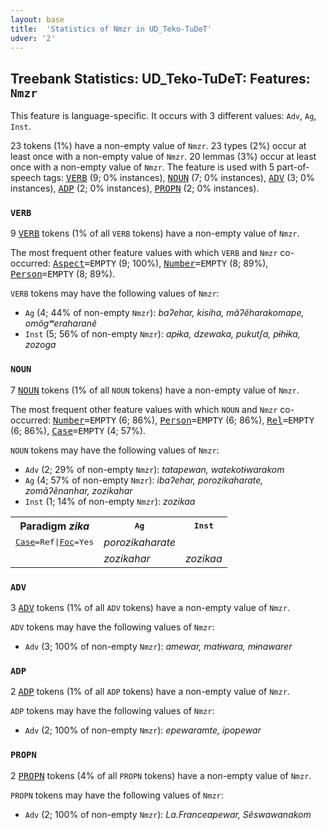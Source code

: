 ```yaml
---
layout: base
title:  'Statistics of Nmzr in UD_Teko-TuDeT'
udver: '2'
---
```


## Treebank Statistics: UD_Teko-TuDeT: Features: `Nmzr`

This feature is language-specific.
It occurs with 3 different values: `Adv`, `Ag`, `Inst`.

23 tokens (1%) have a non-empty value of `Nmzr`.
23 types (2%) occur at least once with a non-empty value of `Nmzr`.
20 lemmas (3%) occur at least once with a non-empty value of `Nmzr`.
The feature is used with 5 part-of-speech tags: <tt><a href="eme_tudet-pos-VERB.html">VERB</a></tt> (9; 0% instances), <tt><a href="eme_tudet-pos-NOUN.html">NOUN</a></tt> (7; 0% instances), <tt><a href="eme_tudet-pos-ADV.html">ADV</a></tt> (3; 0% instances), <tt><a href="eme_tudet-pos-ADP.html">ADP</a></tt> (2; 0% instances), <tt><a href="eme_tudet-pos-PROPN.html">PROPN</a></tt> (2; 0% instances).

### `VERB`

9 <tt><a href="eme_tudet-pos-VERB.html">VERB</a></tt> tokens (1% of all `VERB` tokens) have a non-empty value of `Nmzr`.

The most frequent other feature values with which `VERB` and `Nmzr` co-occurred: <tt><a href="eme_tudet-feat-Aspect.html">Aspect</a></tt><tt>=EMPTY</tt> (9; 100%), <tt><a href="eme_tudet-feat-Number.html">Number</a></tt><tt>=EMPTY</tt> (8; 89%), <tt><a href="eme_tudet-feat-Person.html">Person</a></tt><tt>=EMPTY</tt> (8; 89%).

`VERB` tokens may have the following values of `Nmzr`:

* `Ag` (4; 44% of non-empty `Nmzr`): <em>baʔehar, kisiha, mãʔẽharakomape, omõgʷeraharanẽ</em>
* `Inst` (5; 56% of non-empty `Nmzr`): <em>apɨka, dzewaka, pukutʃa, pɨhɨka, zozoga</em>

### `NOUN`

7 <tt><a href="eme_tudet-pos-NOUN.html">NOUN</a></tt> tokens (1% of all `NOUN` tokens) have a non-empty value of `Nmzr`.

The most frequent other feature values with which `NOUN` and `Nmzr` co-occurred: <tt><a href="eme_tudet-feat-Number.html">Number</a></tt><tt>=EMPTY</tt> (6; 86%), <tt><a href="eme_tudet-feat-Person.html">Person</a></tt><tt>=EMPTY</tt> (6; 86%), <tt><a href="eme_tudet-feat-Rel.html">Rel</a></tt><tt>=EMPTY</tt> (6; 86%), <tt><a href="eme_tudet-feat-Case.html">Case</a></tt><tt>=EMPTY</tt> (4; 57%).

`NOUN` tokens may have the following values of `Nmzr`:

* `Adv` (2; 29% of non-empty `Nmzr`): <em>tatapewan, watekotɨwarakom</em>
* `Ag` (4; 57% of non-empty `Nmzr`): <em>ibaʔehar, porozikaharate, zomãʔẽnanhar, zozikahar</em>
* `Inst` (1; 14% of non-empty `Nmzr`): <em>zozikaa</em>

<table>
  <tr><th>Paradigm <i>zika</i></th><th><tt>Ag</tt></th><th><tt>Inst</tt></th></tr>
  <tr><td><tt><tt><a href="eme_tudet-feat-Case.html">Case</a></tt><tt>=Ref</tt>|<tt><a href="eme_tudet-feat-Foc.html">Foc</a></tt><tt>=Yes</tt></tt></td><td><em>porozikaharate</em></td><td></td></tr>
  <tr><td><tt></tt></td><td><em>zozikahar</em></td><td><em>zozikaa</em></td></tr>
</table>

### `ADV`

3 <tt><a href="eme_tudet-pos-ADV.html">ADV</a></tt> tokens (1% of all `ADV` tokens) have a non-empty value of `Nmzr`.

`ADV` tokens may have the following values of `Nmzr`:

* `Adv` (3; 100% of non-empty `Nmzr`): <em>amewar, matɨwara, mɨnawarer</em>

### `ADP`

2 <tt><a href="eme_tudet-pos-ADP.html">ADP</a></tt> tokens (1% of all `ADP` tokens) have a non-empty value of `Nmzr`.

`ADP` tokens may have the following values of `Nmzr`:

* `Adv` (2; 100% of non-empty `Nmzr`): <em>epewaramte, ipopewar</em>

### `PROPN`

2 <tt><a href="eme_tudet-pos-PROPN.html">PROPN</a></tt> tokens (4% of all `PROPN` tokens) have a non-empty value of `Nmzr`.

`PROPN` tokens may have the following values of `Nmzr`:

* `Adv` (2; 100% of non-empty `Nmzr`): <em>La.Franceapewar, Sẽswawanakom</em>

